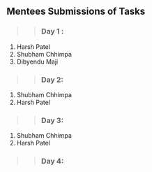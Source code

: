 ## Mentees Submissions of Tasks
>> ### Day 1 : 
1) Harsh Patel 
2) Shubham Chhimpa
3) Dibyendu Maji

>> ### Day 2:
1) Shubham Chhimpa
2) Harsh Patel

>> ### Day 3:
1) Shubham Chhimpa
2) Harsh Patel

>> ### Day 4:



